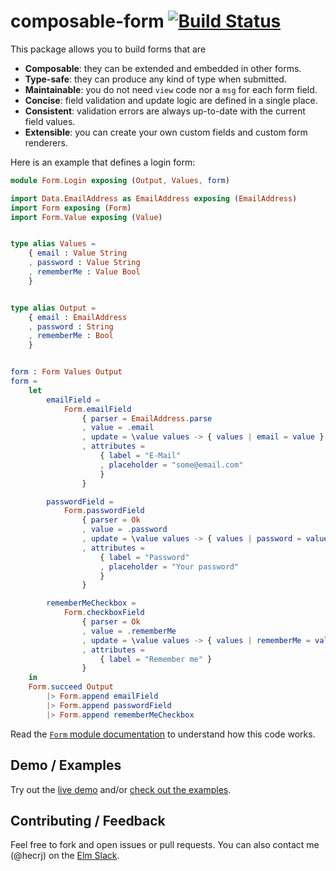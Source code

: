# composable-form [![Build Status](https://travis-ci.org/hecrj/composable-form.svg?branch=master)](https://travis-ci.org/hecrj/composable-form)

This package allows you to build forms that are

  * **Composable**: they can be extended and embedded in other forms.
  * **Type-safe**: they can produce any kind of type when submitted.
  * **Maintainable**: you do not need `view` code nor a `msg` for each form field.
  * **Concise**: field validation and update logic are defined in a single place.
  * **Consistent**: validation errors are always up-to-date with the current field values.
  * **Extensible**: you can create your own custom fields and custom form renderers.

Here is an example that defines a login form:

```elm
module Form.Login exposing (Output, Values, form)

import Data.EmailAddress as EmailAddress exposing (EmailAddress)
import Form exposing (Form)
import Form.Value exposing (Value)


type alias Values =
    { email : Value String
    , password : Value String
    , rememberMe : Value Bool
    }


type alias Output =
    { email : EmailAddress
    , password : String
    , rememberMe : Bool
    }


form : Form Values Output
form =
    let
        emailField =
            Form.emailField
                { parser = EmailAddress.parse
                , value = .email
                , update = \value values -> { values | email = value }
                , attributes =
                    { label = "E-Mail"
                    , placeholder = "some@email.com"
                    }
                }

        passwordField =
            Form.passwordField
                { parser = Ok
                , value = .password
                , update = \value values -> { values | password = value }
                , attributes =
                    { label = "Password"
                    , placeholder = "Your password"
                    }
                }

        rememberMeCheckbox =
            Form.checkboxField
                { parser = Ok
                , value = .rememberMe
                , update = \value values -> { values | rememberMe = value }
                , attributes =
                    { label = "Remember me" }
                }
    in
    Form.succeed Output
        |> Form.append emailField
        |> Form.append passwordField
        |> Form.append rememberMeCheckbox
```

Read the [`Form` module documentation][form-docs] to understand how this code works.

[form-docs]: http://package.elm-lang.org/packages/hecrj/composable-form/latest/Form

## Demo / Examples

Try out the [live demo](https://hecrj.github.io/composable-form) and/or
[check out the examples](examples/src/Page).

## Contributing / Feedback

Feel free to fork and open issues or pull requests. You can also contact me (@hecrj) on the
[Elm Slack][elm-slack].

[elm-slack]: https://elmlang.herokuapp.com
